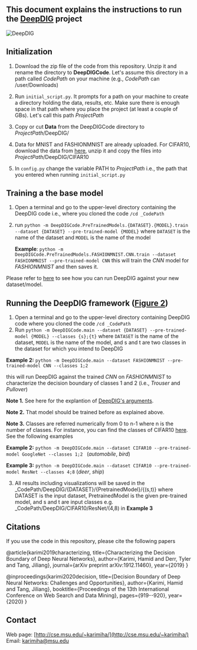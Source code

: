 
## This document explains the instructions to run the [DeepDIG](https://arxiv.org/pdf/1912.11460.pdf) project


![DeepDIG](http://cse.msu.edu/~karimiha/images/StepWiseDeepDIG.jpg)

## Initialization

1. Download the zip file of the code from this repository. Unzip it and rename the directory to **DeepDIGCode**. Let's assume this directory in a path called _CodePath_ on your machine (e.g., _CodePath_  can /user/Downloads)
2. Run `initial_script.py`. It prompts for a path on your machine to create a directory holding the data, results, etc. Make sure there is enough space in that path where you place the project (at least a couple of GBs). Let's call this path _ProjectPath_
3. Copy or cut **Data** from the DeepDIGCode directory to _ProjectPath_/DeepDIG/

4. Data for MNIST and FASHIONMNIST are already uploaded. For CIFAR10, download the data from [here](https://www.cs.toronto.edu/~kriz/cifar-10-python.tar.gz), unzip it and copy the files into _ProjectPath_/DeepDIG/CIFAR10

4. In `config.py` change  the variable PATH to _ProjectPath_ i.e., the path that you entered when running `initial_script.py`



## Training a the base model

1. Open a terminal and go to the upper-level directory containing the DeepDIG code i.e., where you cloned the code `/cd _CodePath`
2. run `python -m DeepDIGCode.PreTrainedModels.{DATASET}.{MODEL}.train --dataset {DATASET} --pre-trained-model {MODEL}`
        where `DATASET` is the name of the dataset and `MODEL` is the name of the model
	
	**Example**: `python -m DeepDIGCode.PreTrainedModels.FASHIONMNIST.CNN.train --dataset FASHIONMNIST --pre-trained-model CNN` this will train the _CNN_ model for _FASHIONMNIST_ and then saves it.

Please refer to [here](https://github.com/hamidkarimi/DeepDIG/wiki/Run-DeepDIG-against-a-new-dataset-or-model) to see how you can run DeepDIG against your new dataset/model.

## Running the DeepDIG framework ([Figure 2](https://arxiv.org/pdf/1912.11460.pdf)) 

1. Open a terminal and go to the upper-level directory containing DeepDIG code where you cloned the code `/cd _CodePath`
2. Run `python -m DeepDIGCode.main --dataset {DATASET} --pre-trained-model {MODEL} --classes {s};{t}`
          where `DATASET` is the name of the dataset, `MODEL` is the name of the model, and s and t are two classes in the dataset for which you intend to DeepDIG 

**Example 2:** `python -m DeepDIGCode.main --dataset FASHIONMNIST --pre-trained-model CNN --classes 1;2 `

this will run DeepDIG against the trained _CNN_ on _FASHIONMNIST_ to characterize the decision boundary of classes 1 and 2 (i.e., _Trouser_ and _Pullover_) 

**Note 1.** See here for the explantion of [DeepDIG's arguments](https://github.com/hamidkarimi/DeepDIG/wiki/Arguments-explanation). 

**Note 2.** That model should be trained before as explained above.

**Note 3.** Classes are referred numerically from 0 to n-1 where n is the number of classes. For instance, you can find the classes of CIFAR10 [here](https://www.cs.toronto.edu/~kriz/cifar.html). See the following examples


**Example 2:** `python -m DeepDIGCode.main --dataset CIFAR10 --pre-trained-model GoogleNet --classes 1;2 `
 (_automobile_, _bird_)

**Example 3:** `python -m DeepDIGCode.main --dataset CIFAR10 --pre-trained-model ResNet --classes 4;8`
(_deer_, _ship_)

3.  All results including visualizations will be saved in the _CodePath/DeepDIG/{DATASET}/{PretrainedModel}/{(s,t)}
    where DATASET is the input dataset, PretrainedModel is the given pre-trained model, and s and t are input classes  e.g. _CodePath/DeepDIG/CIFAR10/ResNet/(4,8) in **Example 3**

## Citations

If you use the code in this repository, please cite the following papers

@article{karimi2019characterizing,
  title={Characterizing the Decision Boundary of Deep Neural Networks},
  author={Karimi, Hamid and Derr, Tyler and Tang, Jiliang},
  journal={arXiv preprint arXiv:1912.11460},
  year={2019}
}


@inproceedings{karimi2020decision,
  title={Decision Boundary of Deep Neural Networks: Challenges and Opportunities},
  author={Karimi, Hamid and Tang, Jiliang},
  booktitle={Proceedings of the 13th International Conference on Web Search and Data Mining},
  pages={919--920},
  year={2020}
}

## Contact
Web page: [http://cse.msu.edu/~karimiha/](http://cse.msu.edu/~karimiha/)
Email: [karimiha@msu.edu](karimiha@msu.edu)
